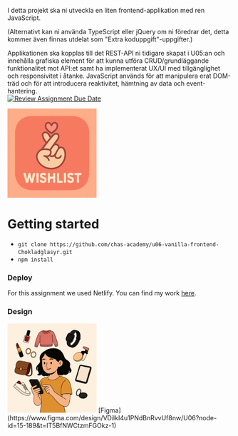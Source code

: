 I detta projekt ska ni utveckla en liten frontend-applikation med ren JavaScript. 

(Alternativt kan ni använda TypeScript eller jQuery om ni föredrar det, detta kommer även finnas utdelat som "Extra koduppgift"-uppgifter.)

Applikationen ska kopplas till det REST-API ni tidigare skapat i U05:an och innehålla grafiska element för att kunna utföra CRUD/grundläggande funktionalitet mot API:et samt ha implementerat UX/UI med tillgänglighet och responsivitet i åtanke. JavaScript används för att manipulera erat DOM-träd och för att introducera reaktivitet, hämtning av data och event-hantering.  
[![Review Assignment Due Date](https://classroom.github.com/assets/deadline-readme-button-22041afd0340ce965d47ae6ef1cefeee28c7c493a6346c4f15d667ab976d596c.svg)](https://classroom.github.com/a/jvJQvZ5i) 

<img src="/assets/wishlist.logo.png" width="200px">  

# Getting started
+ ```git clone https://github.com/chas-academy/u06-vanilla-frontend-Chokladglasyr.git ```
+ ``` npm install ```


### Deploy  
For this assignment we used Netlify. You can find my work [here]().

### Design
<img src="/assets/wishlist.png" width="200px">  
[Figma](https://www.figma.com/design/VDilkI4u1PNdBnRvvUf8nw/U06?node-id=15-189&t=IT5BfNWCtzmFGOkz-1)